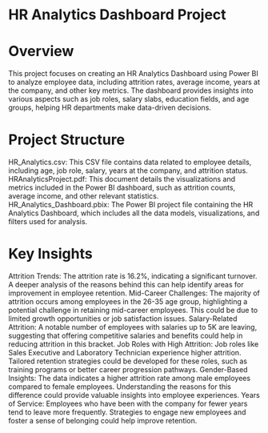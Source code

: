 # HR Analytics Dashboard Project

# Overview
This project focuses on creating an HR Analytics Dashboard using Power BI to analyze employee data, including attrition rates, average income, years at the company, and other key metrics. The dashboard provides insights into various aspects such as job roles, salary slabs, education fields, and age groups, helping HR departments make data-driven decisions.

# Project Structure

HR_Analytics.csv: This CSV file contains data related to employee details, including age, job role, salary, years at the company, and attrition status.
HRAnalyticsProject.pdf: This document details the visualizations and metrics included in the Power BI dashboard, such as attrition counts, average income, and other relevant statistics.
HR_Analytics_Dashboard.pbix: The Power BI project file containing the HR Analytics Dashboard, which includes all the data models, visualizations, and filters used for analysis.

# Key Insights

Attrition Trends: The attrition rate is 16.2%, indicating a significant turnover. A deeper analysis of the reasons behind this can help identify areas for improvement in employee retention.
Mid-Career Challenges: The majority of attrition occurs among employees in the 26-35 age group, highlighting a potential challenge in retaining mid-career employees. This could be due to limited growth opportunities or job satisfaction issues.
Salary-Related Attrition: A notable number of employees with salaries up to 5K are leaving, suggesting that offering competitive salaries and benefits could help in reducing attrition in this bracket.
Job Roles with High Attrition: Job roles like Sales Executive and Laboratory Technician experience higher attrition. Tailored retention strategies could be developed for these roles, such as training programs or better career progression pathways.
Gender-Based Insights: The data indicates a higher attrition rate among male employees compared to female employees. Understanding the reasons for this difference could provide valuable insights into employee experiences.
Years of Service: Employees who have been with the company for fewer years tend to leave more frequently. Strategies to engage new employees and foster a sense of belonging could help improve retention.


